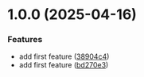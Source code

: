 # 1.0.0 (2025-04-16)


### Features

* add first feature ([38904c4](https://github.com/nsevenpack/logger/commit/38904c44da5b7608e4fe46281bab2b70c976d7e5))
* add first feature ([bd270e3](https://github.com/nsevenpack/logger/commit/bd270e3ae9a9b7d2911d3b5d5d1ee504634050bd))
